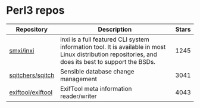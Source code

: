 # Perl3 repos

| Repository                                                | Description                                                                                                                                          | Stars |
| --------------------------------------------------------- | ---------------------------------------------------------------------------------------------------------------------------------------------------- | ----- |
| [smxi/inxi](https://github.com/smxi/inxi)                 | inxi is a full featured CLI system information tool. It is available in most Linux distribution repositories, and does its best to support the BSDs. | 1245  |
| [sqitchers/sqitch](https://github.com/sqitchers/sqitch)   | Sensible database change management                                                                                                                  | 3041  |
| [exiftool/exiftool](https://github.com/exiftool/exiftool) | ExifTool meta information reader/writer                                                                                                              | 4043  |
